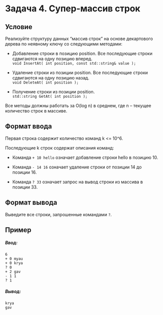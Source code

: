 # Задача 4. Супер-массив строк

## Условие

Реализуйте структуру данных “массив строк” на основе декартового дерева по неявному ключу со следующими методами:

+ Добавление строки в позицию position. Все последующие строки сдвигаются на одну позицию вперед.\
`void InsertAt( int position, const std::string& value );`

+ Удаление строки из позиции position. Все последующие строки сдвигаются на одну позицию назад.\
`void DeleteAt( int position );`

+ Получение строки из позиции position.\
`std::string GetAt( int position );`

Все методы должны работать за O(log n) в среднем, где n – текущее количество строк в массиве.

## Формат ввода

Первая строка содержит количество команд k <= 10^6.

Последующие k строк содержат описания команд:

+ Команда `+ 10 hello` означает добавление строки hello в позицию 10.

+ Команда `- 14 16` означает удаление строки от позиции 14 до позиции 16.

+ Команда `? 33` означает запрос на вывод строки из массива в позиции 33.

## Формат вывода

Выведите все строки, запрошенные командами `?`.

## Пример


##### Ввод:
```
6
+ 0 myau
+ 0 krya
? 0
+ 2 gav
- 1 1
? 1
```

##### Вывод:
```
krya
gav
```
